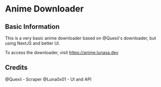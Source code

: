 # Anime Downloader

## Basic Information

This is a very basic anime downloader based on @Quexii's downloader, but using NextJS and better UI.

To access the downloader, visit https://anime.lunasa.dev

## Credits
@Quexii - Scraper
@Luna0x01 - UI and API
